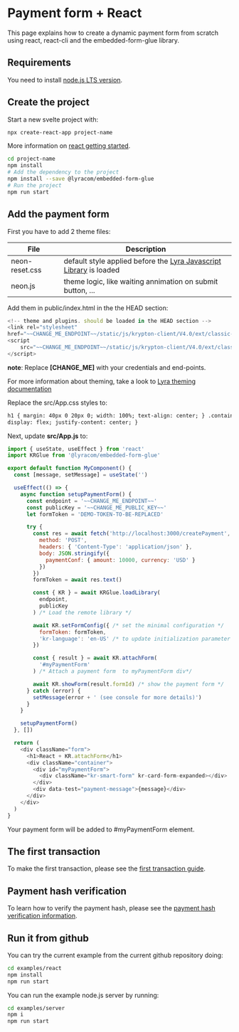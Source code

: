 # Payment form + React

This page explains how to create a dynamic payment form from scratch using
react, react-cli and the embedded-form-glue library.

## Requirements

You need to install [node.js LTS version](https://nodejs.org/en/).

## Create the project

Start a new svelte project with:

```bash
npx create-react-app project-name
```

More information on [react getting started](https://create-react-app.dev/docs/getting-started).

```bash
cd project-name
npm install
# Add the dependency to the project
npm install --save @lyracom/embedded-form-glue
# Run the project
npm run start
```

## Add the payment form

First you have to add 2 theme files:

| File              | Description                                                                   |
| ----------------- | ----------------------------------------------------------------------------- |
| neon-reset.css | default style applied before the [Lyra Javascript Library][js link] is loaded |
| neon.js        | theme logic, like waiting annimation on submit button, ...                    |

Add them in public/index.html in the the HEAD section:

```javascript
<!-- theme and plugins. should be loaded in the HEAD section -->
<link rel="stylesheet"
href="~~CHANGE_ME_ENDPOINT~~/static/js/krypton-client/V4.0/ext/classic-reset.css">
<script
    src="~~CHANGE_ME_ENDPOINT~~/static/js/krypton-client/V4.0/ext/classic.js">
</script>
```

**note**: Replace **[CHANGE_ME]** with your credentials and end-points.

For more information about theming, take a look to [Lyra theming documentation][js themes]

Replace the src/App.css styles to:

```html
h1 { margin: 40px 0 20px 0; width: 100%; text-align: center; } .container {
display: flex; justify-content: center; }
```

Next, update **src/App.js** to:

```js
import { useState, useEffect } from 'react'
import KRGlue from '@lyracom/embedded-form-glue'

export default function MyComponent() {
  const [message, setMessage] = useState('')

  useEffect(() => {
    async function setupPaymentForm() {
      const endpoint = '~~CHANGE_ME_ENDPOINT~~'
      const publicKey = '~~CHANGE_ME_PUBLIC_KEY~~'
      let formToken = 'DEMO-TOKEN-TO-BE-REPLACED'

      try {
        const res = await fetch('http://localhost:3000/createPayment', {
          method: 'POST',
          headers: { 'Content-Type': 'application/json' },
          body: JSON.stringify({
            paymentConf: { amount: 10000, currency: 'USD' }
          })
        })
        formToken = await res.text()

        const { KR } = await KRGlue.loadLibrary(
          endpoint,
          publicKey
        ) /* Load the remote library */

        await KR.setFormConfig({ /* set the minimal configuration */
          formToken: formToken,
          'kr-language': 'en-US' /* to update initialization parameter */
        })

        const { result } = await KR.attachForm(
          '#myPaymentForm'
        ) /* Attach a payment form  to myPaymentForm div*/

        await KR.showForm(result.formId) /* show the payment form */
      } catch (error) {
        setMessage(error + ' (see console for more details)')
      }
    }

    setupPaymentForm()
  }, [])

  return (
    <div className="form">
      <h1>React + KR.attachForm</h1>
      <div className="container">
        <div id="myPaymentForm">
          <div className="kr-smart-form" kr-card-form-expanded></div>
        </div>
        <div data-test="payment-message">{message}</div>
      </div>
    </div>
  )
}
```

Your payment form will be added to #myPaymentForm element.

## The first transaction

To make the first transaction, please see the [first transaction guide](../../README.md).

## Payment hash verification

To learn how to verify the payment hash, please see the [payment hash verification information](../server/README.md).

## Run it from github

You can try the current example from the current github repository doing:

```sh
cd examples/react
npm install
npm run start
```

You can run the example node.js server by running:

```sh
cd examples/server
npm i
npm run start
```

[js link]: https://lyra.com/fr/doc/rest/V4.0/javascript
[js themes]: https://lyra.com/fr/doc/rest/V4.0/javascript/features/themes.html
[js quick start]: https://lyra.com/fr/doc/rest/V4.0/javascript/quick_start_js.html
[js integration guide]: https://lyra.com/fr/doc/rest/V4.0/javascript/guide/start.html
[rest api]: https://lyra.com/fr/doc/rest/V4.0/api/reference.html
